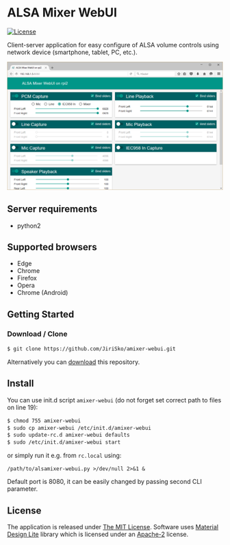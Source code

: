 # ALSA Mixer WebUI

[![License](https://img.shields.io/badge/license-MIT-blue.svg?style=flat)](LICENSE)

Client-server application for easy configure of ALSA volume controls using network device (smartphone, tablet, PC, etc.).

[![Screenshot](screenshot.png)](screenshot.png)


## Server requirements

- python2


## Supported browsers

- Edge
- Chrome
- Firefox
- Opera
- Chrome (Android)

## Getting Started

### Download / Clone

```bash
$ git clone https://github.com/JiriSko/amixer-webui.git
```

Alternatively you can [download](https://github.com/JiriSko/amixer-webui/archive/master.zip) this repository.

## Install

You can use init.d script `amixer-webui` (do not forget set correct path to files on line 19):

```bash
$ chmod 755 amixer-webui
$ sudo cp amixer-webui /etc/init.d/amixer-webui
$ sudo update-rc.d amixer-webui defaults
$ sudo /etc/init.d/amixer-webui start
```

or simply run it e.g. from `rc.local` using:

```
/path/to/alsamixer-webui.py >/dev/null 2>&1 &
```

Default port is 8080, it can be easily changed by passing second CLI parameter.


## License

The application is released under [The MIT License](LICENSE). Software uses [Material Design Lite](https://github.com/google/material-design-lite) library which is licensed under an [Apache-2](https://github.com/google/material-design-lite/blob/master/LICENSE) license.